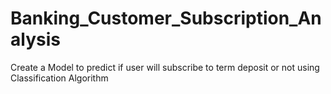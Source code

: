 # Banking_Customer_Subscription_Analysis
Create a Model to predict if user will subscribe to term deposit or not using Classification Algorithm 
